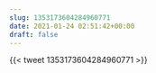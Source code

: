 ```yaml
---
slug: 1353173604284960771
date: 2021-01-24 02:51:42+00:00
draft: false
---
```


{{< tweet 1353173604284960771 >}}
